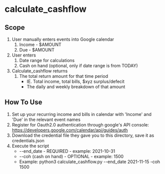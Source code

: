 # calculate_cashflow


## Scope
1. User manually enters events into Google calendar
    1. Income - <Payer> $AMOUNT
    2. Due - <Payee> $AMOUNT
2. User enters
    1. Date range for calculations
    2. Cash on hand (optional, only if date range is from TODAY)
3. Calculate_cashflow returns
    1. The total return amount for that time period
        - IE. Total income, total bills, $xyz surplus/defecit
        - The daily and weekly breakdown of that amount


## How To Use
1. Set up your recurring income and bills in calendar with 'Income' and 'Due' in the relevant event names
2. Register for Oauth2.0 authentication through google's API console: https://developers.google.com/calendar/api/guides/auth
3. Download the credential file they gave you to this directory, save it as credentials.json
4. Execute the script
    - --end_date - REQUIRED - example: 2021-10-31
    - --coh (cash on hand) - OPTIONAL - example: 1500
    - Example: python3 calculate_cashflow.py --end_date 2021-11-15 -coh 1500

